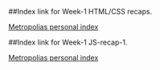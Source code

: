 ##Index link for Week-1 HTML/CSS recaps.

[Metropolias personal index](https://users.metropolia.fi/~tonykar/Web-Software-Development/Week-1/HTML-CSS/)

##Index link for Week-1 JS-recap-1.

[Metropolias personal index](https://users.metropolia.fi/~tonykar/Web-Software-Development/Week-1/JS/JS-recap-1/)
